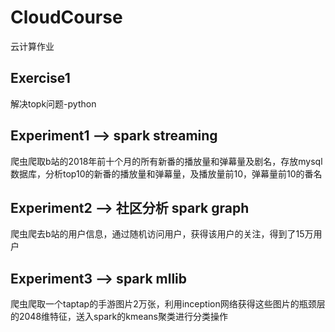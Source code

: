 # CloudCourse
云计算作业
## Exercise1 
解决topk问题-python
## Experiment1 --> spark streaming
爬虫爬取b站的2018年前十个月的所有新番的播放量和弹幕量及剧名，存放mysql数据库，分析top10的新番的播放量和弹幕量，及播放量前10，弹幕量前10的番名
## Experiment2  -->  社区分析 spark graph
爬虫爬去b站的用户信息，通过随机访问用户，获得该用户的关注，得到了15万用户
## Experiment3  --> spark mllib
爬虫爬取一个taptap的手游图片2万张，利用inception网络获得这些图片的瓶颈层的2048维特征，送入spark的kmeans聚类进行分类操作
